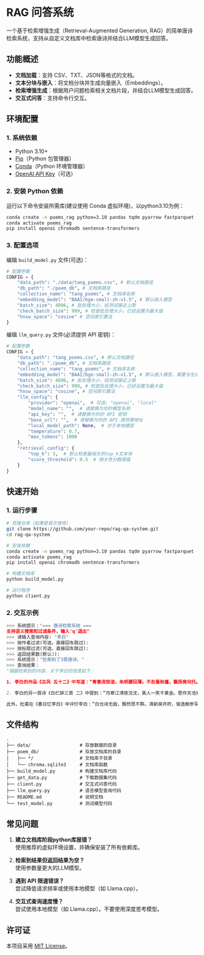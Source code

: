 # RAG 问答系统

一个基于检索增强生成（Retrieval-Augmented Generation, RAG）的简单唐诗检索系统，支持从自定义文档库中检索唐诗并结合LLM模型生成回答。

## 功能概述
- **文档加载**：支持 CSV、TXT、JSON等格式的文档。
- **文本分块与嵌入**：将文档分块并生成向量嵌入（Embeddings）。
- **检索增强生成**：根据用户问题检索相关文档片段，并结合LLM模型生成回答。
- **交互式问答**：支持命令行交互。

## 环境配置

### 1. 系统依赖
- Python 3.10+
- [Pip](https://pip.pypa.io/en/stable/)（Python 包管理器）
- [Conda](https://docs.conda.io/en/latest/)（Python 环境管理器）
- [OpenAI API Key](https://beta.openai.com/account/api-keys)（可选）

### 2. 安装 Python 依赖
运行以下命令安装所需库(建议使用 Conda 虚拟环境)，以python3.10为例：
```bash
conda create -n poems_rag python=3.10 pandas tqdm pyarrow fastparquet
conda activate poems_rag
pip install openai chromadb sentence-transformers
```

### 3. 配置选项
编辑 `build_model.py` 文件(可选)：
```python
# 配置参数
CONFIG = {
    "data_path": "./data/tang_poems.csv", # 默认文档路径
    "db_path": "./poem_db", # 文档库路径
    "collection_name": "tang_poems", # 文档库名称
    "embedding_model": "BAAI/bge-small-zh-v1.5", # 默认嵌入模型
    "batch_size": 4096, # 批处理大小，经测试接近上限
    "check_batch_size": 999, # 检查批处理大小，已经设置为最大值
    "hnsw_space": "cosine" # 空间索引算法
}
```

编辑 `llm_query.py` 文件(必须提供 API 密钥)：
```python
# 配置参数
CONFIG = {
    "data_path": "tang_poems.csv", # 默认文档路径
    "db_path": "./poem_db", # 文档库路径
    "collection_name": "tang_poems", # 文档库名称
    "embedding_model": "BAAI/bge-small-zh-v1.5", # 默认嵌入模型，需要与生成模型匹配
    "batch_size": 4096, # 批处理大小，经测试接近上限
    "check_batch_size": 999, # 检查批处理大小，已经设置为最大值
    "hnsw_space": "cosine", # 空间索引算法
    "llm_config": {
        "provider": "openai",  # 可选: "openai", "local"
        "model_name": "",  # 请替换为你的模型名称
        "api_key": "",  # 请替换为你的 API 密钥
        "base_url": "",  # 请替换为你的 API 提供商地址
        "local_model_path": None,  # 对于本地模型
        "temperature": 0.7,
        "max_tokens": 1000
    },
    "retrieval_config": {
        "top_k": 3,  # 默认检索最相关的top_k文本块
        "score_threshold": 0.5  # 相关性分数阈值
    }
}
```

## 快速开始

### 1. 运行步骤
```bash
# 克隆仓库（如果是首次使用）
git clone https://github.com/your-repo/rag-qa-system.git
cd rag-qa-system

# 安装依赖
conda create -n poems_rag python=3.10 pandas tqdm pyarrow fastparquet
conda activate poems_rag
pip install openai chromadb sentence-transformers

# 构建文档库
python build_model.py

# 运行程序
python client.py
```

### 2. 交互示例
```python
>>> 系统提示："=== 唐诗检索系统 ===
支持语义搜索和过滤条件，输入'q'退出"
>>> 请输入查询内容: "李白"
>>> 按作者过滤(可选，直接回车跳过): 
>>> 按标题过滤(可选，直接回车跳过): 
>>> 返回结果数(默认3): 
>>> 系统提示："检索到了3首唐诗。"
>>> 查询结果：
"根据检索到的内容，关于李白的信息如下：

1. 李白的作品《古风 五十二》中写道：“青春流惊湍，朱明骤回薄。不忍看秋蓬，飘扬竟何托。”这首诗表达了时光流逝和漂泊无依的感慨。

2. 李白的另一首诗《白纻辞三首 二》中提到：“月寒江清夜沈沈，美人一笑千黄金。愿作天池双鸳鸯，一朝飞去青云上。”这首诗描绘了美人的风姿和诗人对美好境界的向往。

此外，杜甫在《春日忆李白》中评价李白：“白也诗无敌，飘然思不群。清新庾开府，俊逸鲍参军。”这体现了李白诗歌的卓越成就和独特风格。"
```

## 文件结构
```
.
├── data/                  # 存放数据的目录
├── poem_db/               # 存放文档库的目录
│   ├── */                 # 文档库子目录
│   └── chroma.sqlite3     # 文档库函数
├── build_model.py         # 构建文档库代码
├── get_data.py            # 下载数据集代码
├── client.py              # 交互式问答代码
├── llm_query.py           # 语言模型查询代码
├── README.md              # 说明文档
└── test_model.py          # 测试模型代码
```



## 常见问题
1. **建立文档库阶段python库报错？**  
   使用推荐的虚拟环境设置，并确保安装了所有依赖库。

2. **检索到结果但返回结果为空？**  
   使用参数量更大的LLM模型。

3. **遇到 API 限速错误？**  
   尝试降低请求频率或使用本地模型（如 Llama.cpp）。

3. **交互式查询速度慢？**  
   尝试使用本地模型（如 Llama.cpp）。不要使用深度思考模型。
   


## 许可证
本项目采用 [MIT License](LICENSE)。

